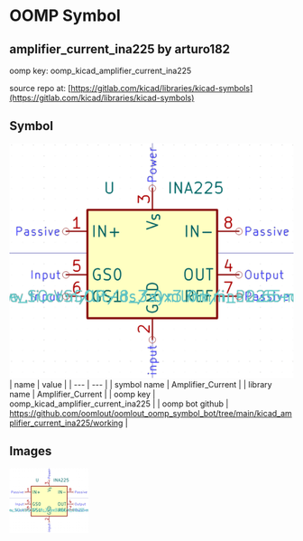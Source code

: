 # OOMP Symbol  
## amplifier_current_ina225  by arturo182  
  
oomp key: oomp_kicad_amplifier_current_ina225  
  
source repo at: [https://gitlab.com/kicad/libraries/kicad-symbols](https://gitlab.com/kicad/libraries/kicad-symbols)  
## Symbol  
  
[![working.png](working_600.png)](working.png)  
| name | value | 
| --- | --- | 
| symbol name | Amplifier_Current | 
| library name | Amplifier_Current | 
| oomp key | oomp_kicad_amplifier_current_ina225 | 
| oomp bot github | https://github.com/oomlout/oomlout_oomp_symbol_bot/tree/main/kicad_amplifier_current_ina225/working | 
## Images  
  
[![working.png](working_140.png)](working.png)  
